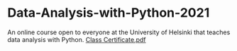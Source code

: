 # Data-Analysis-with-Python-2021
An online course open to everyone at the University of Helsinki that teaches data analysis with Python.
[Class Certificate.pdf](https://github.com/learnmaya/Data-Analysis-with-Python-2021/files/9233725/2450.pdf)
